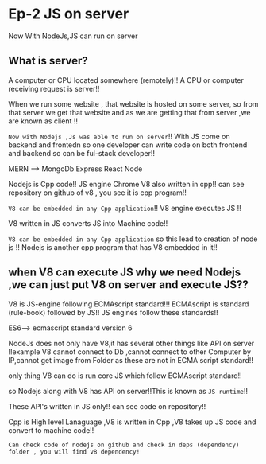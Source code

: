 # Ep-2 JS on server 

Now With NodeJs,JS can run on server

## What is server?
A computer or CPU located somewhere (remotely)!! A CPU or computer receiving request is server!!

When we run some website , that website is hosted on some server, so from that server we get that website and as we are getting that from server ,we are known as client !! 

`Now with Nodejs ,Js was able to run on server`!!
 With JS come on backend and frontedn so one developer can write code on both frontend and backend so can be ful-stack developer!!

 MERN --> MongoDb Express React Node


Nodejs is Cpp code!! JS engine Chrome V8 also written in cpp!! can see repository on github of v8 , you see it is cpp program!! 

`V8 can be embedded in any Cpp application`!! V8 engine executes JS !! 

V8 written in JS converts JS into Machine code!!

`V8 can be embedded in any Cpp application` so this lead to creation of node js !! Nodejs is another cpp program that has V8 embedded in it!!

## when V8 can execute JS why we need Nodejs ,we can just put V8 on server and execute JS??

V8 is JS-engine following ECMAscript standard!!! ECMAscript is standard (rule-book) followed by JS!! JS engines follow these standards!!

ES6--> ecmascript standard version 6

NodeJs does not only have V8,it has several other things like API on server !!example V8 cannot connect to Db ,cannot connect to other Computer by IP,cannot get image from Folder as these are not in ECMA script standard!!

only thing V8 can do is run core JS which follow ECMAscript standard!!

so Nodejs along with V8 has API on server!!This is known as `JS runtime`!!

These API's written in JS only!! can see code on repository!!

Cpp is High level Lanaguage ,V8 is written in Cpp ,V8 takes up JS code and convert to machine code!!

`Can check code of nodejs on github and check in deps (dependency) folder , you will find v8 dependency!`

